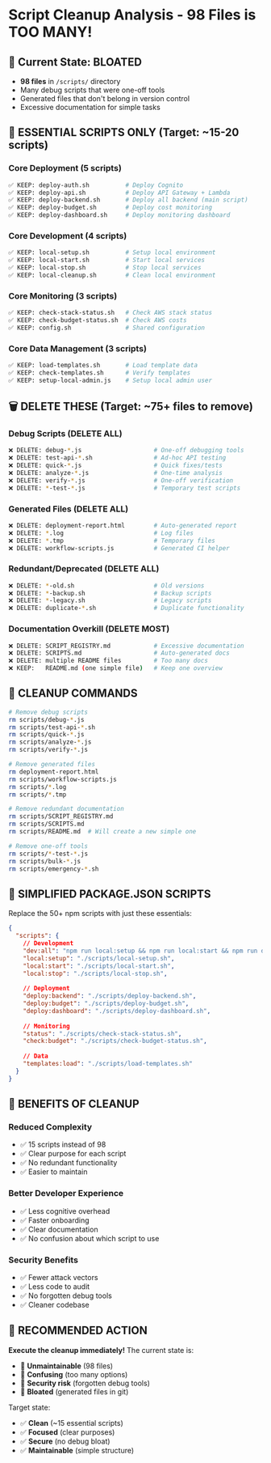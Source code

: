 # Script Cleanup Analysis - 98 Files is TOO MANY!

## 🚨 Current State: **BLOATED**
- **98 files** in `/scripts/` directory
- Many debug scripts that were one-off tools
- Generated files that don't belong in version control
- Excessive documentation for simple tasks

## 🎯 **ESSENTIAL SCRIPTS ONLY** (Target: ~15-20 scripts)

### Core Deployment (5 scripts)
```bash
✅ KEEP: deploy-auth.sh          # Deploy Cognito
✅ KEEP: deploy-api.sh           # Deploy API Gateway + Lambda  
✅ KEEP: deploy-backend.sh       # Deploy all backend (main script)
✅ KEEP: deploy-budget.sh        # Deploy cost monitoring
✅ KEEP: deploy-dashboard.sh     # Deploy monitoring dashboard
```

### Core Development (4 scripts)
```bash
✅ KEEP: local-setup.sh          # Setup local environment
✅ KEEP: local-start.sh          # Start local services
✅ KEEP: local-stop.sh           # Stop local services  
✅ KEEP: local-cleanup.sh        # Clean local environment
```

### Core Monitoring (3 scripts)
```bash
✅ KEEP: check-stack-status.sh   # Check AWS stack status
✅ KEEP: check-budget-status.sh  # Check AWS costs
✅ KEEP: config.sh               # Shared configuration
```

### Core Data Management (3 scripts)
```bash
✅ KEEP: load-templates.sh       # Load template data
✅ KEEP: check-templates.sh      # Verify templates
✅ KEEP: setup-local-admin.js    # Setup local admin user
```

## 🗑️ **DELETE THESE** (Target: ~75+ files to remove)

### Debug Scripts (DELETE ALL)
```bash
❌ DELETE: debug-*.js                    # One-off debugging tools
❌ DELETE: test-api-*.sh                 # Ad-hoc API testing
❌ DELETE: quick-*.js                    # Quick fixes/tests
❌ DELETE: analyze-*.js                  # One-time analysis
❌ DELETE: verify-*.js                   # One-off verification
❌ DELETE: *-test-*.js                   # Temporary test scripts
```

### Generated Files (DELETE ALL)
```bash
❌ DELETE: deployment-report.html        # Auto-generated report
❌ DELETE: *.log                         # Log files  
❌ DELETE: *.tmp                         # Temporary files
❌ DELETE: workflow-scripts.js           # Generated CI helper
```

### Redundant/Deprecated (DELETE ALL)
```bash
❌ DELETE: *-old.sh                      # Old versions
❌ DELETE: *-backup.sh                   # Backup scripts
❌ DELETE: *-legacy.sh                   # Legacy scripts
❌ DELETE: duplicate-*.sh                # Duplicate functionality
```

### Documentation Overkill (DELETE MOST)
```bash
❌ DELETE: SCRIPT_REGISTRY.md            # Excessive documentation
❌ DELETE: SCRIPTS.md                    # Auto-generated docs
❌ DELETE: multiple README files         # Too many docs
❌ KEEP:   README.md (one simple file)   # Keep one overview
```

## 🧹 **CLEANUP COMMANDS**

```bash
# Remove debug scripts
rm scripts/debug-*.js
rm scripts/test-api-*.sh  
rm scripts/quick-*.js
rm scripts/analyze-*.js
rm scripts/verify-*.js

# Remove generated files
rm deployment-report.html
rm scripts/workflow-scripts.js
rm scripts/*.log
rm scripts/*.tmp

# Remove redundant documentation
rm scripts/SCRIPT_REGISTRY.md
rm scripts/SCRIPTS.md
rm scripts/README.md  # Will create a new simple one

# Remove one-off tools
rm scripts/*-test-*.js
rm scripts/bulk-*.js
rm scripts/emergency-*.sh
```

## 📝 **SIMPLIFIED PACKAGE.JSON SCRIPTS**

Replace the 50+ npm scripts with just these essentials:

```json
{
  "scripts": {
    // Development
    "dev:all": "npm run local:setup && npm run local:start && npm run dev",
    "local:setup": "./scripts/local-setup.sh",
    "local:start": "./scripts/local-start.sh", 
    "local:stop": "./scripts/local-stop.sh",
    
    // Deployment
    "deploy:backend": "./scripts/deploy-backend.sh",
    "deploy:budget": "./scripts/deploy-budget.sh",
    "deploy:dashboard": "./scripts/deploy-dashboard.sh",
    
    // Monitoring
    "status": "./scripts/check-stack-status.sh",
    "check:budget": "./scripts/check-budget-status.sh",
    
    // Data
    "templates:load": "./scripts/load-templates.sh"
  }
}
```

## 🎯 **BENEFITS OF CLEANUP**

### Reduced Complexity
- ✅ 15 scripts instead of 98
- ✅ Clear purpose for each script
- ✅ No redundant functionality
- ✅ Easier to maintain

### Better Developer Experience  
- ✅ Less cognitive overhead
- ✅ Faster onboarding
- ✅ Clear documentation
- ✅ No confusion about which script to use

### Security Benefits
- ✅ Fewer attack vectors
- ✅ Less code to audit
- ✅ No forgotten debug tools
- ✅ Cleaner codebase

## 🚀 **RECOMMENDED ACTION**

**Execute the cleanup immediately!** The current state is:
- 🔴 **Unmaintainable** (98 files)
- 🔴 **Confusing** (too many options)
- 🔴 **Security risk** (forgotten debug tools)
- 🔴 **Bloated** (generated files in git)

Target state:
- ✅ **Clean** (~15 essential scripts)
- ✅ **Focused** (clear purposes)  
- ✅ **Secure** (no debug bloat)
- ✅ **Maintainable** (simple structure)